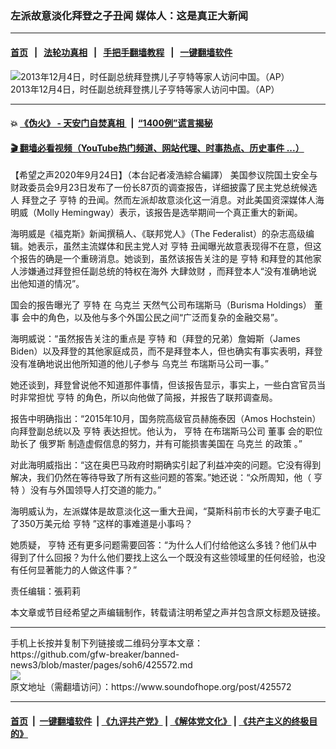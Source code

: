### 左派故意淡化拜登之子丑闻 媒体人：这是真正大新闻
------------------------

#### [首页](https://github.com/gfw-breaker/banned-news3/blob/master/README.md) &nbsp;&nbsp;|&nbsp;&nbsp; [法轮功真相](https://github.com/begood0513/basic/blob/master/README.md)  &nbsp;&nbsp;|&nbsp;&nbsp; [手把手翻墙教程](https://github.com/gfw-breaker/guides/wiki)  &nbsp;&nbsp;|&nbsp;&nbsp; [一键翻墙软件](https://github.com/gfw-breaker/nogfw/blob/master/README.md)  



<div><img alt="2013年12月4日，时任副总统拜登携儿子亨特等家人访问中国。（AP）" src="https://img.soundofhope.org/2020-09/9-24-1-1600998196329.jpg"/>
<br/><figcaption class="caption">
 2013年12月4日，时任副总统拜登携儿子亨特等家人访问中国。（AP）
</figcaption></div><hr/>

#### 💥 [《伪火》 - 天安门自焚真相 ](http://158.247.195.190:10000/videos/blog/weihuo.html)&nbsp; |&nbsp; [“1400例”谎言揭秘  ](http://158.247.195.190:10000/videos/blog/jiexi1400.html)

#### [ 🎬  翻墙必看视频（YouTube热门频道、网站代理、时事热点、历史事件 ...）](https://github.com/gfw-breaker/links/blob/master/banned.md)

<div><div class="Content__Wrapper sc-1bvya0-0 grZQxZ">
 <p class="meta-top">
  <span class="meta">
   【希望之声2020年9月24日】（本台記者凌浩綜合編譯）
  </span>
  美国参议院国土安全与财政委员会9月23日发布了一份长87页的调查报告，详细披露了民主党总统候选人
  <ok href="/term/3371">
   拜登之子
  </ok>
  <ok href="/term/104114">
   亨特
  </ok>
  的丑闻。然而左派却故意淡化这一消息。对此美国资深媒体人海明威（Molly Hemingway）表示，该报告是选举期间一个真正重大的新闻。
 </p>
 <p>
  海明威是《福克斯》新闻撰稿人、《联邦党人》（The Federalist）的杂志高级编辑。她表示，虽然主流媒体和民主党人对
  <ok href="/term/104114">
   亨特
  </ok>
  丑闻曝光故意表现得不在意，但这个报告的确是一个重磅消息。她谈到，虽然该报告关注的是
  <ok href="/term/104114">
   亨特
  </ok>
  和拜登的其他家人涉嫌通过拜登担任副总统的特权在海外
  <ok href="/term/383797">
   大肆敛财
  </ok>
  ，而拜登本人“没有准确地说出他知道的情况”。
 </p>
 <div class="AD_Embed__Wrap-sc-1xslmin-0 igMuqX module desktop">
  <div>
  </div>
 </div>
 <p>
  国会的报告曝光了
  <ok href="/term/104114">
   亨特
  </ok>
  在
  <ok href="/term/5128">
   乌克兰
  </ok>
  天然气公司布瑞斯马（Burisma Holdings）
  <ok href="/term/44142">
   董事
  </ok>
  会中的角色，以及他与多个外国公民之间“广泛而复杂的金融交易”。
 </p>
 <p>
  海明威说：“虽然报告关注的重点是
  <ok href="/term/104114">
   亨特
  </ok>
  和（拜登的兄弟）詹姆斯（James Biden）以及拜登的其他家庭成员，而不是拜登本人，但也确实有事实表明，拜登没有准确地说出他所知道的他儿子参与
  <ok href="/term/5128">
   乌克兰
  </ok>
  布瑞斯马公司一事。”
 </p>
 <p>
  她还谈到，拜登曾说他不知道那件事情，但该报告显示，事实上，一些白宫官员当时非常担忧
  <ok href="/term/104114">
   亨特
  </ok>
  的角色，所以向他做了简报，并报告了联邦调查局。
 </p>
 <p>
  报告中明确指出：“2015年10月，国务院高级官员赫施泰因（Amos Hochstein）向拜登副总统以及
  <ok href="/term/104114">
   亨特
  </ok>
  表达担忧。他认为，
  <ok href="/term/104114">
   亨特
  </ok>
  在布瑞斯马公司
  <ok href="/term/44142">
   董事
  </ok>
  会的职位助长了
  <ok href="/term/1150">
   俄罗斯
  </ok>
  制造虚假信息的努力，并有可能损害美国在
  <ok href="/term/5128">
   乌克兰
  </ok>
  的政策 。”
 </p>
 <p>
  对此海明威指出：“这在奥巴马政府时期确实引起了利益冲突的问题。它没有得到解决，我们仍然在等待导致了所有这些问题的答案。”她还说：“众所周知，他（
  <ok href="/term/104114">
   亨特
  </ok>
  ）没有与外国领导人打交道的能力。”
 </p>
 <p>
  海明威认为，左派媒体是故意淡化这一重大丑闻，“莫斯科前市长的大亨妻子电汇了350万美元给
  <ok href="/term/104114">
   亨特
  </ok>
  ”这样的事难道是小事吗？
 </p>
 <p>
  她质疑，
  <ok href="/term/104114">
   亨特
  </ok>
  还有更多问题需要回答：“为什么人们付给他这么多钱？他们从中得到了什么回报？为什么他们要找上这么一个既没有这些领域里的任何经验，也没有任何显著能力的人做这件事？”
 </p>
 <p class="meta-btm">
  责任编辑：張莉莉
 </p>
 <p class="meta-btm">
  本文章或节目经希望之声编辑制作，转载请注明希望之声并包含原文标题及链接。
 </p>
</div>
</div>
<hr/>
手机上长按并复制下列链接或二维码分享本文章：<br/>
https://github.com/gfw-breaker/banned-news3/blob/master/pages/soh6/425572.md <br/>
<a href='https://github.com/gfw-breaker/banned-news3/blob/master/pages/soh6/425572.md'><img src='https://github.com/gfw-breaker/banned-news3/blob/master/pages/soh6/425572.md.png'/></a> <br/>
原文地址（需翻墙访问）：https://www.soundofhope.org/post/425572


------------------------
#### [首页](https://github.com/gfw-breaker/banned-news3/blob/master/README.md) &nbsp;|&nbsp; [一键翻墙软件](https://github.com/gfw-breaker/nogfw/blob/master/README.md) &nbsp;| [《九评共产党》](https://github.com/gfw-breaker/9ping.md/blob/master/README.md#九评之一评共产党是什么) | [《解体党文化》](https://github.com/gfw-breaker/jtdwh.md/blob/master/README.md) | [《共产主义的终极目的》](https://github.com/gfw-breaker/gczydzjmd.md/blob/master/README.md)


<img src='http://gfw-breaker.win/banned-news3/pages/soh6/425572.md' width='0px' height='0px'/>